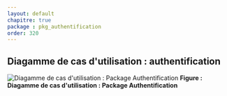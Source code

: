 ```yaml
---
layout: default
chapitre: true
package : pkg_authentification
order: 320
---
```


## Diagamme de cas d'utilisation : authentification

![Diagamme de cas d'utilisation : Package Authentification](/prototype/diagrammes/pkg_authentification/uses_cases/use_case_pk_authentification.svg)
**Figure : Diagamme de cas d'utilisation : Package Authentification**

